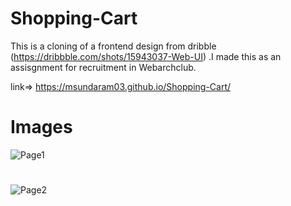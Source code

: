 # Shopping-Cart
This is a cloning of a frontend design from dribble (https://dribbble.com/shots/15943037-Web-UI) .I made this as an assisgnment for recruitment in Webarchclub.

link=> https://msundaram03.github.io/Shopping-Cart/

# Images
![Page1](https://user-images.githubusercontent.com/100022215/160127390-19287ac9-3a47-4203-80f5-cf4c25e68475.jpeg)
# 
![Page2](https://user-images.githubusercontent.com/100022215/160127421-7a33b1f2-0293-4a1a-bd53-c9e4835f8dea.jpeg)

